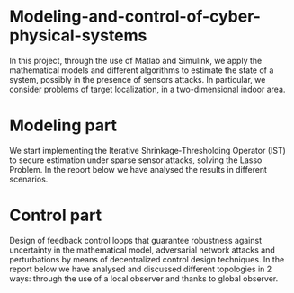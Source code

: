# Modeling-and-control-of-cyber-physical-systems
In this project, through the use of Matlab and Simulink, we apply the mathematical models and different algorithms to estimate the state of a system, possibly in the presence of sensors attacks. In particular, we consider problems of target localization, in a two-dimensional indoor area. 

# Modeling part
We start implementing the Iterative Shrinkage‐Thresholding Operator (IST) to secure estimation under sparse sensor attacks, solving the Lasso Problem. In the report below we have analysed the results in different scenarios.

# Control part
Design of feedback control loops that guarantee robustness against uncertainty in the mathematical model, adversarial network attacks and perturbations by means of decentralized control design techniques. In the report below we have analysed and discussed different topologies in 2 ways: through the use of a local observer and thanks to global observer. 
